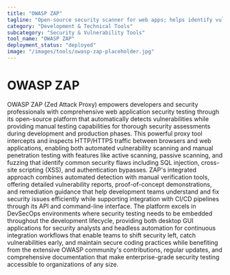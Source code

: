 ```yaml
---
title: "OWASP ZAP"
tagline: "Open-source security scanner for web apps; helps identify vulnerabilities during development"
category: "Development & Technical Tools"
subcategory: "Security & Vulnerability Tools"
tool_name: "OWASP ZAP"
deployment_status: "deployed"
image: "/images/tools/owasp-zap-placeholder.jpg"
---
```


# OWASP ZAP

OWASP ZAP (Zed Attack Proxy) empowers developers and security professionals with comprehensive web application security testing through its open-source platform that automatically detects vulnerabilities while providing manual testing capabilities for thorough security assessments during development and production phases. This powerful proxy tool intercepts and inspects HTTP/HTTPS traffic between browsers and web applications, enabling both automated vulnerability scanning and manual penetration testing with features like active scanning, passive scanning, and fuzzing that identify common security flaws including SQL injection, cross-site scripting (XSS), and authentication bypasses. ZAP's integrated approach combines automated detection with manual verification tools, offering detailed vulnerability reports, proof-of-concept demonstrations, and remediation guidance that help development teams understand and fix security issues efficiently while supporting integration with CI/CD pipelines through its API and command-line interface. The platform excels in DevSecOps environments where security testing needs to be embedded throughout the development lifecycle, providing both desktop GUI applications for security analysts and headless automation for continuous integration workflows that enable teams to shift security left, catch vulnerabilities early, and maintain secure coding practices while benefiting from the extensive OWASP community's contributions, regular updates, and comprehensive documentation that make enterprise-grade security testing accessible to organizations of any size.